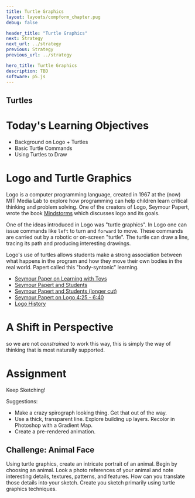 ```yaml
---
title: Turtle Graphics
layout: layouts/compform_chapter.pug
debug: false

header_title: "Turtle Graphics"
next: Strategy
next_url: ../strategy
previous: Strategy
previous_url: ../strategy

hero_title: Turtle Graphics
description: TBD
software: p5.js
---
```


## Turtles

# Today's Learning Objectives
- Background on Logo + Turtles
- Basic Turtle Commands
- Using Turtles to Draw



# Logo and Turtle Graphics

Logo is a computer programming language, created in 1967 at the (now) MIT Media Lab to explore how programming can help children learn critical thinking and problem solving. One of the creators of Logo, Seymour Papert, wrote the book [Mindstorms](https://www.amazon.com/Mindstorms-Children-Computers-Powerful-Ideas/dp/0465046746/ref=asap_bc?ie=UTF8) which discusses logo and its goals.

One of the ideas introduced in Logo was "turtle graphics". In Logo one can issue commands like `left` to turn and `forward` to move. These commands are carried out by a robotic or on-screen "turtle". The turtle can draw a line, tracing its path and producing interesting drawings.

Logo's use of turtles allows students make a strong association between what happens in the program and how they move their own bodies in the real world. Papert called this "body-syntonic" learning.


- [Seymour Paper on Learning with Toys](https://www.youtube.com/watch?v=IhEovwWiniY)
- [Seymour Papert and Students](https://www.youtube.com/watch?v=5dZMgdqy7zY)
- [Seymour Papert and Students (longer cut)](https://www.youtube.com/watch?v=xMzojQFyMo0)
- [Seymour Papert on Logo 4:25 - 6:40](https://youtu.be/ZG9cYhekB8A?t=4m25s)
- [Logo History](http://el.media.mit.edu/logo-foundation/what_is_logo/history.html)


# A Shift in Perspective

so we are not _constrained_ to work this way, this is simply the way of thinking that is most naturally supported.

<!-- 
# Our Simple Turtle

I've created a basic implementation of a turtle for you to use this week.

Grab [the code here](turtle/turtle.html).

## Comp Form Turtle API

`myTurtle = new Turtle(x, y)`

turtle constructor, creates a turtle object
takes optional x, y starting coordinates (default is center of sketch)

`myTurtle.moveForward(distance)`

moves the turtle along its current bearing, drawing a line if pen is down

`myTurtle.moveBackward(distance)`

moves the turtle backward from its current bearing, drawing a line if pen is down

`myTurtle.moveTo(x, y)`

instantly transports the turtle to the provided x, y location, drawing a line if pen is down

`myTurtle.turnRight(angleDegrees)`

rotates the turtle's bearing clockwise by the provided angle in degrees

`myTurtle.turnLeft(angleDegrees)`

rotates the turtle's bearing counter-clockwise by the provided angle in degrees

`myTurtle.turnTo(angleDegrees)`

changes the turtle's bearing to the provided angle in degrees

`myTurtle.penUp()`

tells the turtle to move without drawing

`myTurtle.penDown()`

tells the turtle to draw a line when it moves

`myTurtle.image(image, width, height)`

draws and image centered on the turtle's current location and aligned with the turtle's rotation

`myTurtle.pushState()`

records the turtle’s current state (position, bearing, etc.) to a stack so that changes can be undone easily

`myTurtle.popState()`

restores the turtle’s state to the top recorded state on the stack

# Turtle Examples

## Turtle Square Example
<a href="./sketches/turtle_square.js" class="p5_example show-lab show-lab-link hidden">turtle_square</a>

## Turtle Triangle Example
<a href="./sketches/turtle_triangle.js" class="p5_example show-lab show-lab-link hidden">turtle_triangle</a>

## Turtle Multiple Triangles Example
<a href="./sketches/turtle_triangles.js" class="p5_example show-lab show-lab-link hidden">turtle_triangles</a>

## Turtle Spiralgraph Example
<a href="./sketches/turtle_spiralgraph.js" class="p5_example show-lab show-lab-link hidden">turtle_spiralgraph</a>



# In-class Challenge

Explore using p5's pixel manipulation functions by modifying the scripts above. Work through the following challenges in order. Don't skip any.

##

### Modify the Triangle Example
1. Draw a Pentagon.
2. Draw an Octagon.
3. Draw a Circle.
4. Draw a Circle with a dashed line. Tip: `penUp() + penDown()`

### Modify the Multiple Triangles Example
5. Draw each triangle with different colors.
6. Change the triangle function to draw squares.
7. Remove the `.moveTo()` commands.
8. Change the `.turnTo()` commands to `turnLeft(60)`.

Style Tip: If you change what a function does, you should change its name as well. Did you change the function name in 6?

### Modify the Spiralgraph Example
9. Change the `moveForward()` parameter to `i * 3`.
10. Center the result of 11.
11. Comment out the `noLoop()`
12. Change the `turnRight()` parameter to `175 + frameCount`.

### Challenging Challenges
13. Start with the original Triangle Example. Change it to draw a Spiral.
14. Draw two spirals. One Red, one Blue. They should spiral inside each other.
15. Using a loop, draw 10 concentric triangles.
16. Draw this:
![challenge_1.png](challenge_1.png)


### Challenge Self Assessment

After you work with Turtle Graphics this week, you should have a solid grasp on the basics. Consider redoing the challenges above to see how solid your understanding is.

| Time               | Comment                                                                          |
| ------------------ | -------------------------------------------------------------------------------- |
| < 12 in 20 minutes | You need to put in some extra work to strengthen your programming understanding. |
| 12 in 20 minutes   | Good.                                                                            |
| 16 in 30 minutes   | Great.                                                                           |
| 16 in 20 minutes   | Hot Dang!                                                                        |


# Study Examples

## Turtle + Images

<a href="./sketches/turtle_image.js" class="p5_example show-lab show-lab-link hidden">turtle_image</a>


## Turtle Push + Pop

<a href="./sketches/turtle_push.js" class="p5_example show-lab show-lab-link hidden">turtle_push</a>


## Turtle Recursive Tree

<a href="./sketches/turtle_tree.js" class="p5_example show-lab show-lab-link hidden">turtle_tree</a>
 -->





# Assignment
Keep Sketching!

Suggestions:
- Make a crazy spirograph looking thing. Get that out of the way.
- Use a thick, transparent line. Explore building up layers. Recolor in Photoshop with a Gradient Map.
- Create a pre-rendered animation.

## Challenge: Animal Face
Using turtle graphics, create an intricate portrait of an animal. Begin by choosing an animal. Look a photo references of your animal and note interesting details, textures, patterns, and features. How can you translate those details into your sketch. Create you sketch primarily using turtle graphics techniques.
